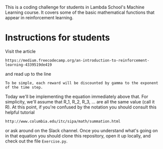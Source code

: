 This is a coding challenge for students in Lambda School's Machine Learning course. It covers some of the basic mathematical functions that appear in reinforcement learning.

# Instructions for students

Visit the article

`https://medium.freecodecamp.org/an-introduction-to-reinforcement-learning-4339519de419`

and read up to the line 

`To be simple, each reward will be discounted by gamma to the exponent of the time step.`

Today we'll be implementing the equation immediately above that. For simplicity, we'll assume that R_1, R_2, R_3, ... are all the same value (call it R). At this point, if you're confused by the notation you should consult this helpful tutorial

`http://www.columbia.edu/itc/sipa/math/summation.html`

or ask around on the Slack channel. Once you understand what's going on in that equation you should clone this repository, open it up locally, and check out the file `Exercise.py`.